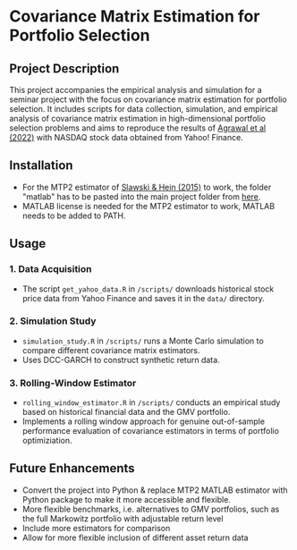 # Covariance Matrix Estimation for Portfolio Selection

## Project Description

This project accompanies the empirical analysis and simulation for a seminar project with the focus on covariance matrix estimation for portfolio selection. It includes scripts for data collection, simulation, and empirical analysis of covariance matrix estimation in high-dimensional portfolio selection problems and aims to reproduce the results of [Agrawal et al (2022)](https://doi.org/10.1093/jjfinec/nbaa018) with NASDAQ stock data obtained from Yahoo! Finance.

## Installation

- For the MTP2 estimator of [Slawski & Hein (2015)](https://doi.org/10.1016/j.laa.2014.04.020) to work, the folder "matlab" has to be pasted into the main project folder from [here](https://github.com/uhlerlab/MTP2-finance/).
- MATLAB license is needed for the MTP2 estimator to work, MATLAB needs to be added to PATH.

## Usage

### 1. Data Acquisition

- The script `get_yahoo_data.R` in `/scripts/` downloads historical stock price data from Yahoo Finance and saves it in the `data/` directory.

### 2. Simulation Study

- `simulation_study.R` in `/scripts/` runs a Monte Carlo simulation to compare different covariance matrix estimators.
- Uses DCC-GARCH to construct synthetic return data.

### 3. Rolling-Window Estimator

- `rolling_window_estimator.R` in `/scripts/` conducts an empirical study based on historical financial data and the GMV portfolio.
- Implements a rolling window approach for genuine out-of-sample performance evaluation of covariance estimators in terms of portfolio optimiziation.

## Future Enhancements
- Convert the project into Python & replace MTP2 MATLAB estimator with Python package to make it more accessible and flexible.
- More flexible benchmarks, i.e. alternatives to GMV portfolios, such as the full Markowitz portfolio with adjustable return level
- Include more estimators for comparison
- Allow for more flexible inclusion of different asset return data
